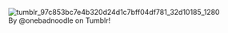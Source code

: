 ![tumblr_97c853bc7e4b320d24d1c7bff04df781_32d10185_1280](https://github.com/user-attachments/assets/a4064920-4de6-4191-af9d-8c92daa8bdd4) <br/>By @onebadnoodle on Tumblr!

<!--
**mothsalwaysfalling/mothsalwaysfalling** is a ✨ _special_ ✨ repository because its `README.md` (this file) appears on your GitHub profile.

Here are some ideas to get you started:

- 🔭 I’m currently working on ...
- 🌱 I’m currently learning ...
- 👯 I’m looking to collaborate on ...
- 🤔 I’m looking for help with ...
- 💬 Ask me about ...
- 📫 How to reach me: ...
- 😄 Pronouns: ...
- ⚡ Fun fact: ...
-->
